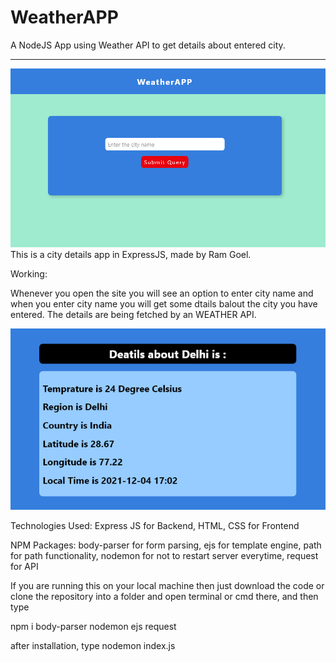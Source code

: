 # WeatherAPP
A NodeJS App using Weather API to get details about entered city.
<hr>
<img src="img1.png">
<br>
This is a city details app in ExpressJS, made by Ram Goel.


Working: 

Whenever you open the site you will see an option to enter city name and when you enter city name you will get some dtails balout the city you have entered. The details are being fetched by an WEATHER API.
<br>

<img src="img2.png">



Technologies Used:
Express JS for Backend,
HTML, CSS for Frontend

NPM Packages:
body-parser for form parsing,
ejs for template engine,
path for path functionality,
nodemon for not to restart server everytime,
request for API


If you are running this on your local machine then just download the code or clone the repository into a folder and open terminal or cmd there, and then type

npm i body-parser nodemon ejs request



after installation, type nodemon index.js
